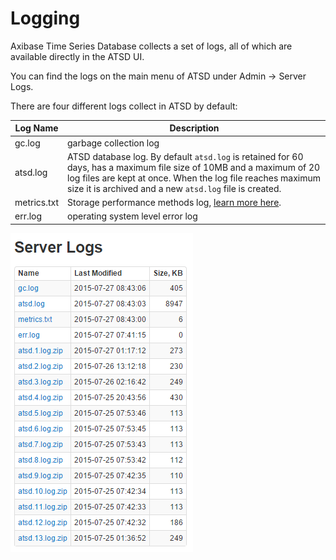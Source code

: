 Logging
=======

Axibase Time Series Database collects a set of logs, all of which are
available directly in the ATSD UI.

You can find the logs on the main menu of ATSD under Admin -\> Server
Logs.

There are four different logs collect in ATSD by default:

| Log Name | Description |
| --- | --- |
| gc.log | garbage collection log |
| atsd.log | ATSD database log. By default `atsd.log` is retained for 60 days, has a maximum file size of 10MB and a maximum of 20 log files are kept at once. When the log file reaches maximum size it is archived and a new `atsd.log` file is created. |
| metrics.txt | Storage performance methods log, [learn more here](/products/axibase-time-series-database/download-atsd/administration/monitoring-atsd/ "Internal Metrics"). |
| err.log | operating system level error log |


![server logs](images/server_logs_atsd.png "server_logs_atsd")